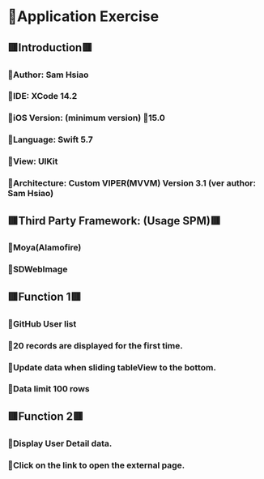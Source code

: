 # 📱Application Exercise

## 🟥Introduction🟥
### 🔹Author: Sam Hsiao
### 🔹IDE: XCode 14.2
### 🔹iOS Version: (minimum version) 📱15.0
### 🔹Language: Swift 5.7
### 🔹View: UIKit
### 🔹Architecture: Custom VIPER(MVVM) Version 3.1 (ver author: Sam Hsiao)

## 🟥Third Party Framework: (Usage SPM)🟥
### 🔹Moya(Alamofire)
### 🔹SDWebImage

## 🟥Function 1🟥
### 🔹GitHub User list
### 🔹20 records are displayed for the first time.
### 🔹Update data when sliding tableView to the bottom.
### 🔹Data limit 100 rows

## 🟥Function 2🟥
### 🔹Display User Detail data.
### 🔹Click on the link to open the external page.
